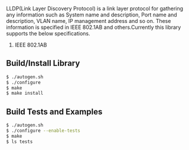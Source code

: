 LLDP(Link Layer Discovery Protocol) is a link layer protocol for gathering any information such as System name and description, Port name and description, VLAN name, IP management address and so on. These information is specified in IEEE 802.1AB and others.Currently this library supports the below specifications.

1. IEEE 802.1AB

## Build/Install Library
```sh
$ ./autogen.sh
$ ./configure
$ make
$ make install
```

## Build Tests and Examples
```sh
$ ./autogen.sh
$ ./configure --enable-tests
$ make
$ ls tests
```

